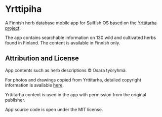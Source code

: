 # Yrttipiha

A Finnish herb database mobile app for Sailfish OS based on the [Yrttitarha project](http://yrttitarha.fi/info/index.html).

The app contains searchable information on 130 wild and cultivated herbs found in Finland. The content is available in Finnish only.

## Attribution and License

App contents such as herb descriptions © Osara työryhmä.

For photos and drawings copied from Yrttitarha, detailed copyright information is available [here](http://yrttitarha.fi/info/kuvainfo.html).

Yrttitarha content is used in the app with permission from the original publisher.

App source code is open under the MIT license.
